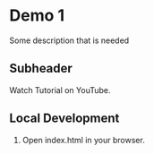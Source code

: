 # Demo 1

Some description that is needed

## Subheader

Watch Tutorial on YouTube.

## Local Development

1. Open index.html in your browser.